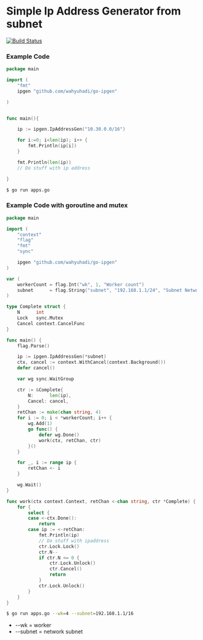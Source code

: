 
# Simple Ip Address Generator from subnet

[![Build Status](https://travis-ci.org/joemccann/dillinger.svg?branch=master)](https://travis-ci.org/joemccann/dillinger)

### Example Code
```go
package main

import (
	"fmt"
	ipgen "github.com/wahyuhadi/go-ipgen"

)


func main(){

	ip := ipgen.IpAddressGen("10.30.0.0/16")

	for i:=0; i<len(ip); i++ {
		fmt.Println(ip[i])
	}

	fmt.Println(len(ip))
	// Do stuff with ip address

}
```

```sh
$ go run apps.go
```

### Example Code with goroutine and mutex
```go
package main

import (
	"context"
	"flag"
	"fmt"
	"sync"

	ipgen "github.com/wahyuhadi/go-ipgen"
)

var (
	workerCount = flag.Int("wk", 1, "Worker count")
	subnet      = flag.String("subnet", "192.168.1.1/24", "Subnet Network")
)

type Complete struct {
	N      int
	Lock   sync.Mutex
	Cancel context.CancelFunc
}

func main() {
	flag.Parse()

	ip := ipgen.IpAddressGen(*subnet)
	ctx, cancel := context.WithCancel(context.Background())
	defer cancel()

	var wg sync.WaitGroup

	ctr := &Complete{
		N:      len(ip),
		Cancel: cancel,
	}
	retChan := make(chan string, 4)
	for i := 0; i < *workerCount; i++ {
		wg.Add(1)
		go func() {
			defer wg.Done()
			work(ctx, retChan, ctr)
		}()
	}

	for _, i := range ip {
		retChan <- i
	}

	wg.Wait()
}

func work(ctx context.Context, retChan <-chan string, ctr *Complete) {
	for {
		select {
		case <-ctx.Done():
			return
		case ip := <-retChan:
			fmt.Println(ip)
			// Do stuff with ipaddress
			ctr.Lock.Lock()
			ctr.N--
			if ctr.N <= 0 {
				ctr.Lock.Unlock()
				ctr.Cancel()
				return
			}
			ctr.Lock.Unlock()
		}
	}
}

```

```sh
$ go run apps.go --wk=4 --subnet=192.168.1.1/16
```

* --wk = worker
* --subnet = network subnet
